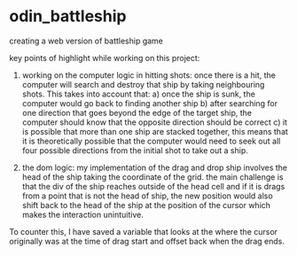 # odin_battleship

creating a web version of battleship game

key points of highlight while working on this project:

1. working on the computer logic in hitting shots:
   once there is a hit, the computer will search and destroy that ship by taking neighbouring shots. This takes into account that:
   a) once the ship is sunk, the computer would go back to finding another ship
   b) after searching for one direction that goes beyond the edge of the target ship, the computer should know that the opposite direction should be correct
   c) it is possible that more than one ship are stacked together, this means that it is theoretically possible that the computer would need to seek out all four possible directions from the initial shot to take out a ship.

2. the dom logic:
   my implementation of the drag and drop ship involves the head of the ship taking the coordinate of the grid. the main challenge is that the div of the ship reaches outside of the head cell and if it is drags from a point that is not the head of ship, the new position would also shift back to the head of the ship at the position of the cursor which makes the interaction unintuitive.

To counter this, I have saved a variable that looks at the where the cursor originally was at the time of drag start and offset back when the drag ends.
